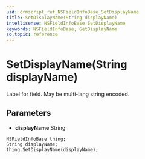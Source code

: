 ```yaml
---
uid: crmscript_ref_NSFieldInfoBase_SetDisplayName
title: SetDisplayName(String displayName)
intellisense: NSFieldInfoBase.SetDisplayName
keywords: NSFieldInfoBase, GetDisplayName
so.topic: reference
---
```


# SetDisplayName(String displayName)

Label for field. May be multi-lang string encoded.

## Parameters

* **displayName** String

```crmscript
NSFieldInfoBase thing;
String displayName;
thing.SetDisplayName(displayName);
```

